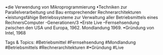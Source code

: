 •die Verwendung von Mikroprogrammierung
•Techniken zur Parallelverarbeitung und Bau entsprechender Rechnerarchitekturen
•leistungsfähige Betriebssysteme zur Verwaltung aller Betriebsmittels eines RechnersComputer -Generationen/3
•Erste Live –Fernsehsendung zwischen den USA und Europa, 1962. Mondlandung 1969.
•Gründung von Intel, 1968

   Tags & Topics:
   #Betriebsmittel
   #Fernsehsendung
   #Mondlandung
   #Betriebsmittels
   #Rechnerarchitekturen
   #•Gründung
   #Live